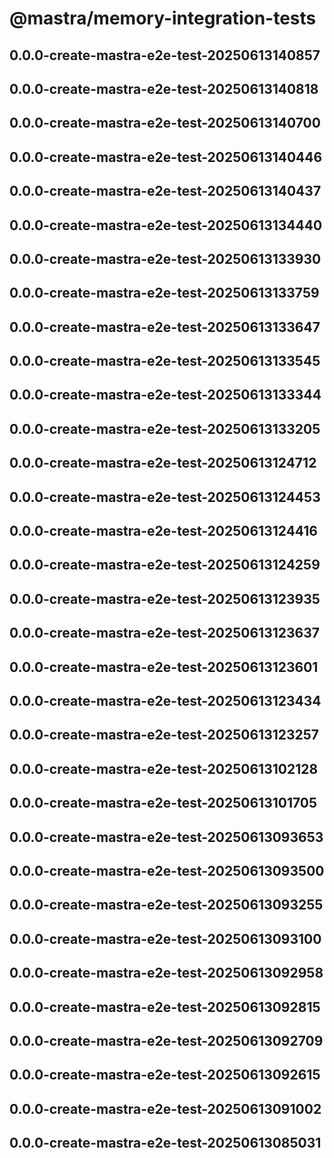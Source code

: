 # @mastra/memory-integration-tests

## 0.0.0-create-mastra-e2e-test-20250613140857

## 0.0.0-create-mastra-e2e-test-20250613140818

## 0.0.0-create-mastra-e2e-test-20250613140700

## 0.0.0-create-mastra-e2e-test-20250613140446

## 0.0.0-create-mastra-e2e-test-20250613140437

## 0.0.0-create-mastra-e2e-test-20250613134440

## 0.0.0-create-mastra-e2e-test-20250613133930

## 0.0.0-create-mastra-e2e-test-20250613133759

## 0.0.0-create-mastra-e2e-test-20250613133647

## 0.0.0-create-mastra-e2e-test-20250613133545

## 0.0.0-create-mastra-e2e-test-20250613133344

## 0.0.0-create-mastra-e2e-test-20250613133205

## 0.0.0-create-mastra-e2e-test-20250613124712

## 0.0.0-create-mastra-e2e-test-20250613124453

## 0.0.0-create-mastra-e2e-test-20250613124416

## 0.0.0-create-mastra-e2e-test-20250613124259

## 0.0.0-create-mastra-e2e-test-20250613123935

## 0.0.0-create-mastra-e2e-test-20250613123637

## 0.0.0-create-mastra-e2e-test-20250613123601

## 0.0.0-create-mastra-e2e-test-20250613123434

## 0.0.0-create-mastra-e2e-test-20250613123257

## 0.0.0-create-mastra-e2e-test-20250613102128

## 0.0.0-create-mastra-e2e-test-20250613101705

## 0.0.0-create-mastra-e2e-test-20250613093653

## 0.0.0-create-mastra-e2e-test-20250613093500

## 0.0.0-create-mastra-e2e-test-20250613093255

## 0.0.0-create-mastra-e2e-test-20250613093100

## 0.0.0-create-mastra-e2e-test-20250613092958

## 0.0.0-create-mastra-e2e-test-20250613092815

## 0.0.0-create-mastra-e2e-test-20250613092709

## 0.0.0-create-mastra-e2e-test-20250613092615

## 0.0.0-create-mastra-e2e-test-20250613091002

## 0.0.0-create-mastra-e2e-test-20250613085031
